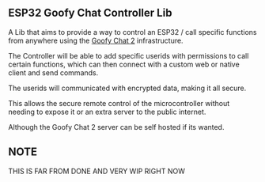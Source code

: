 ## ESP32 Goofy Chat Controller Lib

A Lib that aims to provide a way to control an ESP32 / call specific functions from anywhere using the [Goofy Chat 2](https://github.com/marceldobehere/goofy-chat-app-v2) infrastructure.

The Controller will be able to add specific userids with permissions to call certain functions, which can then connect with a custom web or native client and send commands.

The userids will communicated with encrypted data, making it all secure.

This allows the secure remote control of the microcontroller without needing to expose it or an extra server to the public internet.

Although the Goofy Chat 2 server can be self hosted if its wanted.



## NOTE

THIS IS FAR FROM DONE AND VERY WIP RIGHT NOW